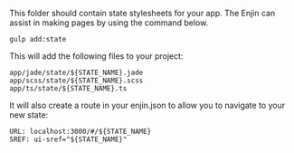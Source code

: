 This folder should contain state stylesheets for your app.  The Enjin can assist in making pages by using the command below.

```gulp add:state```

This will add the following files to your project:
```
app/jade/state/${STATE_NAME}.jade
app/scss/state/${STATE_NAME}.scss
app/ts/state/${STATE_NAME}.ts
``` 

It will also create a route in your enjin.json to allow you to navigate to your new state:
```
URL: localhost:3000/#/${STATE_NAME}
SREF: ui-sref="${STATE_NAME}"
```